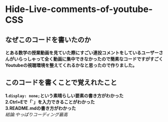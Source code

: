 # Hide-Live-comments-of-youtube-CSS
## なぜこのコードを書いたのか
**とある数学の授業動画を見ていた際にすごい連投コメントをしているユーザーさんがいらっしゃって全く動画に集中できなかったので簡素なコードですがすごくYoutubeの視聴環境を整えてくれるかなと思ったので作りました。**
## このコードを書くことで覚えれたこと
**1.`display: none;`という素晴らしい要素の書き方がわかった**<br>
**2.Ctrl+Eで「`」を入力できることがわかった**<br>
**3.README.mdの書き方がわかった**<br>
_結論:やっぱりコーディング最高_

